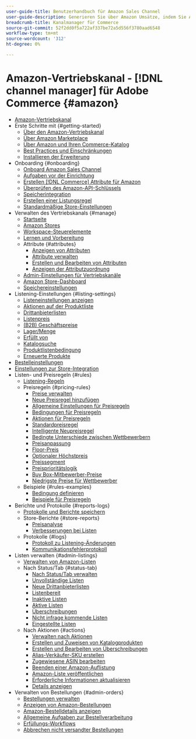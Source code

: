 ```yaml
---
user-guide-title: Benutzerhandbuch für Amazon Sales Channel
user-guide-description: Generieren Sie über Amazon Umsätze, indem Sie Adobe Commerce oder Magento Open Source in Ihr [!DNL Amazon Seller Central] Konto integrieren.
breadcrumb-title: Kanalmanager für Commerce
source-git-commit: 52f2dd0f5a722af337be72a5d556f3780aad6548
workflow-type: tm+mt
source-wordcount: '312'
ht-degree: 0%

---
```



# Amazon-Vertriebskanal - [!DNL channel manager] für Adobe Commerce {#amazon}

- [Amazon-Vertriebskanal](overview.md)
- Erste Schritte mit {#getting-started}
   - [Über den Amazon-Vertriebskanal](about-amazon-sales-channel.md)
   - [Über Amazon Marketplace](about-amazon-marketplace.md)
   - [Über Amazon und Ihren Commerce-Katalog](about-listings-and-catalog.md)
   - [Best Practices und Einschränkungen](amazon-best-practices.md)
   - [Installieren der Erweiterung](install.md)
- Onboarding {#onboarding}
   - [Onboard Amazon Sales Channel](amazon-onboarding-home.md)
   - [Aufgaben vor der Einrichtung](amazon-pre-setup-tasks.md)
   - [Erstellen [!DNL Commerce] Attribute für Amazon](ob-creating-magento-attributes.md)
   - [Überprüfen des Amazon-API-Schlüssels](amazon-verify-api-key.md)
   - [Speicherintegration](store-integration.md)
   - [Erstellen einer Listungsregel](ob-create-listing-rule.md)
   - [Standardmäßige Store-Einstellungen](default-store-settings.md)
- Verwalten des Vertriebskanals {#manage}
   - [Startseite](amazon-sales-channel-home.md)
   - [Amazon Stores](managing-stores.md)
   - [Workspace-Steuerelemente](workspace-controls.md)
   - [Lernen und Vorbereitung](learning-preparation.md)
   - Attribute {#attributes}
      - [Anzeigen von Attributen](attributes-view.md)
      - [Attribute verwalten](managing-attributes.md)
      - [Erstellen und Bearbeiten von Attributen](creating-attributes.md)
      - [Anzeigen der Attributzuordnung](amazon-matching-attributes-values.md)
   - [Admin-Einstellungen für Vertriebskanäle](sales-channel-settings.md)
   - [Amazon Store-Dashboard](amazon-store-dashboard.md)
   - [Speichereinstellungen](ob-store-review.md)
- Listening-Einstellungen {#listing-settings}
   - [Listeneinstellungen anzeigen](listing-settings.md)
   - [Aktionen auf der Produktliste](product-listing-actions.md)
   - [Drittanbieterlisten](third-party-listing-settings.md)
   - [Listenpreis](listing-price.md)
   - [(B2B) Geschäftspreise](business-pricing.md)
   - [Lager/Menge](stock-quantity.md)
   - [Erfüllt von](fulfilled-by.md)
   - [Katalogsuche](catalog-search.md)
   - [Produktlistenbedingung](product-listing-condition.md)
   - [Erneuerte Produkte](renewed-products.md)
- [Bestelleinstellungen](order-settings.md)
- [Einstellungen zur Store-Integration](store-integration-settings.md)
- Listen- und Preisregeln {#rules}
   - [Listening-Regeln](listing-rules.md)
   - Preisregeln {#pricing-rules}
      - [Preise verwalten](pricing-products.md)
      - [Neue Preisregel hinzufügen](add-pricing-rule.md)
      - [Allgemeine Einstellungen für Preisregeln](pricing-rule-general-settings.md)
      - [Bedingungen für Preisregeln](pricing-rule-conditions.md)
      - [Aktionen für Preisregeln](pricing-rule-actions.md)
      - [Standardpreisregel](standard-price-rules.md)
      - [Intelligente Neupreisregel](intelligent-repricing-rules.md)
      - [Bedingte Unterschiede zwischen Wettbewerbern](competitor-conditional-variances.md)
      - [Preisanpassung](price-adjustment.md)
      - [Floor-Preis](floor-price.md)
      - [Optionaler Höchstpreis](optional-ceiling-price.md)
      - [Preissegment](price-scope.md)
      - [Preisprioritätslogik](price-priority-logic.md)
      - [Buy Box-Mitbewerber-Preise](buy-box-competitor-pricing.md)
      - [Niedrigste Preise für Wettbewerber](lowest-competitor-pricing.md)
   - Beispiele {#rules-examples}
      - [Bedingung definieren](ob-define-condition-example.md)
      - [Beispiele für Preisregeln](price-rule-examples.md)
- Berichte und Protokolle {#reports-logs}
   - [Protokolle und Berichte speichern](amazon-logs-reports.md)
   - Store-Berichte {#store-reports}
      - [Preisanalyse](competitive-price-analysis.md)
      - [Verbesserungen bei Listen](listing-improvements.md)
   - Protokolle {#logs}
      - [Protokoll zu Listening-Änderungen](listing-changes-log.md)
      - [Kommunikationsfehlerprotokoll](communication-errors-log.md)
- Listen verwalten {#admin-listings}
   - [Verwalten von Amazon-Listen](managing-product-listings.md)
   - Nach Status/Tab {#status-tab}
      - [Nach Status/Tab verwalten](managing-listings-by-tab.md)
      - [Unvollständige Listen](incomplete-listings.md)
      - [Neue Drittanbieterlisten](new-third-party-listings.md)
      - [Listenbereit](ready-to-list.md)
      - [Inaktive Listen](inactive-listings.md)
      - [Aktive Listen](active-listings.md)
      - [Überschreibungen](overrides.md)
      - [Nicht infrage kommende Listen](ineligible-listings.md)
      - [Eingestellte Listen](ended-listings.md)
   - Nach Aktionen {#actions}
      - [Verwalten nach Aktionen](managing-listings-by-action.md)
      - [Erstellen und Zuweisen von Katalogprodukten](creating-assigning-catalog-products.md)
      - [Erstellen und Bearbeiten von Überschreibungen](creating-editing-overrides.md)
      - [Alias-Verkäufer-SKU erstellen](create-alias-seller-sku.md)
      - [Zugewiesene ASIN bearbeiten](edit-assigned-asin.md)
      - [Beenden einer Amazon-Auflistung](end-listings-manually.md)
      - [Amazon-Liste veröffentlichen](publish-listings-manually.md)
      - [Erforderliche Informationen aktualisieren](amazon-manually-update-incomplete-listing.md)
      - [Details anzeigen](product-listing-details.md)
- Verwalten von Bestellungen {#admin-orders}
   - [Bestellungen verwalten](managing-orders.md)
   - [Anzeigen von Amazon-Bestellungen](amazon-orders-all.md)
   - [Amazon-Bestelldetails anzeigen](amazon-order-details.md)
   - [Allgemeine Aufgaben zur Bestellverarbeitung](common-order-processing.md)
   - [Erfüllungs-Workflows](fulfillment-workflows.md)
   - [Abbrechen nicht versandter Bestellungen](cancel-unshipped-order.md)
